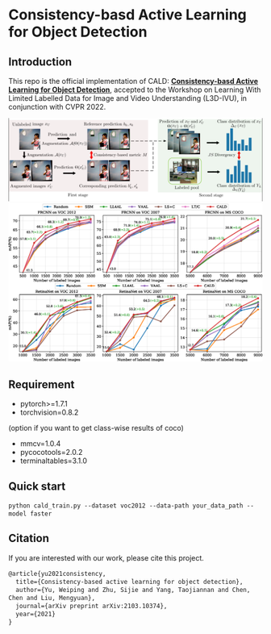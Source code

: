 # Consistency-basd Active Learning for Object Detection

## Introduction
This repo is the official implementation of CALD: [**Consistency-basd Active Learning for Object Detection**](https://arxiv.org/abs/2103.10374), accepted to the Workshop on Learning With Limited Labelled Data for Image and Video Understanding (L3D-IVU), in conjunction with CVPR 2022.

![detail](detail.jpg)
![results](results.png)
## Requirement
- pytorch>=1.7.1
- torchvision=0.8.2

(option if you want to get class-wise results of coco)

- mmcv=1.0.4
- pycocotools=2.0.2
- terminaltables=3.1.0
## Quick start
```
python cald_train.py --dataset voc2012 --data-path your_data_path --model faster
``` 
## Citation

If you are interested with our work, please cite this project.

```
@article{yu2021consistency,
  title={Consistency-based active learning for object detection},
  author={Yu, Weiping and Zhu, Sijie and Yang, Taojiannan and Chen, Chen and Liu, Mengyuan},
  journal={arXiv preprint arXiv:2103.10374},
  year={2021}
}
```
